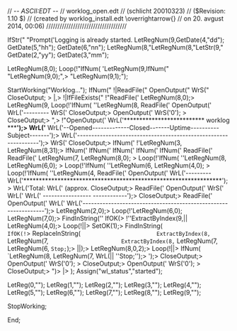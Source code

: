 // -*- ASCII:EDT -*-
// worklog_open.edt
// (schlicht 20010323)
// ($Revision: 1.10 $)
// (created by worklog_install.edt  \overrightarrow{}
//   on 20. avgust 2014, 00:06)
////////////////////////////////////

IfStr("   "Prompt('Logging is already started.
LetRegNum(9,GetDate(4,"dd");
GetDate(5,"hh");
GetDate(6,"nn");
LetRegNum(8,"LetRegNum(8,"LetStr(9,"
GetDate(2,"yy");
GetDate(3,"mm");

LetRegNum(8,0);
Loop(!"IfNum(      'LetRegNum(9,IfNum("   "LetRegNum(9,0);",>
   "LetRegNum(9,1);");

StartWorking("Worklog...");
IfNum("  !|ReadFile("    OpenOutput("      WrS("    CloseOutput; >
   |,>
  !|IfFileExists("      !"ReadFile('        LetRegNum(8,0);>
        LetRegNum(9,        Loop(!'IfNum(             ''LetRegNum(8,        ReadFile('        OpenOutput('          WrL('---------           WrS('        CloseOutput;>
        OpenOutput('          WrS('0'); >
        CloseOutput;>
       ",>
      !"OpenOutput('          WrL('************************** worklog *****************************');>
          WrL('**************************           WrL('--Opened-------------Closed-------Uptime----------Subject-------');>
          WrL('----------------------------------------------------------------');>
          WrS('        CloseOutput;>
        IfNum('              !'LetRegNum(3,        LetRegNum(8,31);>
        IfNum('        IfNum('        IfNum('        IfNum('        IfNum('        ReadFile('        ReadFile('        LetRegNum(7,        LetRegNum(8,0); >
        Loop(!'IfNum(             ''LetRegNum(8,        LetRegNum(6,0); >
        Loop(!'IfNum(             ''LetRegNum(6,        LetRegNum(4,0); >
        Loop(!'IfNum(             ''LetRegNum(4,        ReadFile('        OpenOutput('          WrL('---------           WrL('****************************************************************');>
          WrL('Total:           WrL('            (approx.         CloseOutput;>
        ReadFile('        OpenOutput('          WrS('          WrL('          WrL('                  -----------------                         ------------');>
        CloseOutput;>
        ReadFile('        OpenOutput('          WrL('          WrL('----------------------------------------------------------------');>
          LetRegNum(2,0);>
          Loop(!'LetRegNum(6,0); LetRegNum(7,0);>
             FindInString(''             IfOK(>
              !''ExtractByIndex(9,||                 LetRegNum(4,0);>
                 Loop(!||>
                    SetOK(1);>
                    FindInString(`                    IfOK(!`>
                        ReplaceInString(``                        ExtractByIndex(8,``                        LetRegNum(7,``                        ExtractByIndex(8, ``                        LetRegNum(7,                        LetRegNum(6,                       `Stop;`);>
                 ||);>
                 LetRegNum(8,0,2);>
                 Loop(!||>
                     IfNum(                       `LetRegNum(8,                 LetRegNum(7,                 WrL(||               ''Stop;'');>
          ');>
        CloseOutput;>
        OpenOutput('          WrS('0'); >
        CloseOutput;>
        OpenOutput('          WrS('0'); >
        CloseOutput;>
      ")>
   |>
);
Assign("wl_status","started");

LetReg(0,""); LetReg(1,""); LetReg(2,""); LetReg(3,""); LetReg(4,"");
LetReg(5,""); LetReg(6,""); LetReg(7,""); LetReg(8,""); LetReg(9,"");

StopWorking;

End;
